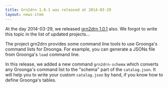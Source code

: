 ```yaml
---
title: Grn2drn 1.0.1 was released at 2014-03-29
layout: news-item
---
```


At the day 2014-03-29, we released [grn2drn 1.0.1][grn2drn] also.
We forgot to write this topic in the list of updated projects...

The project grn2drn provides some command line tools to use Groonga's command lists for Droonga.
For example, you can generate a JSONs file from Groonga's `load` command line.

In this release, we added a new command `grn2drn-schema` which converts any Groonga's command list to the "schema" part of the `catalog.json`.
It will help you to write your custom `catalog.json` by hand, if you know how to define Groonga's tables.


  [grn2drn]: https://github.com/droonga/grn2drn

